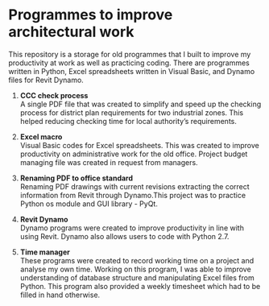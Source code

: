 # Programmes to improve architectural work

This repository is a storage for old programmes that I built to improve my productivity at work as well as practicing coding. There are programmes written in Python, Excel spreadsheets written in Visual Basic, and Dynamo files for Revit Dynamo.

1. <strong>CCC check process</strong><br/>A single PDF file that was created to simplify and speed up the checking process for district plan requirements for two industrial zones. This helped reducing checking time for local authority’s requirements.

2. <strong>Excel macro</strong><br/>Visual Basic codes for Excel spreadsheets. This was created to improve productivity on administrative work for the old office. Project budget managing file was created in request from managers.

3. <strong>Renaming PDF to office standard</strong><br/>Renaming PDF drawings with current revisions extracting the correct information from Revit through Dynamo.This project was to practice Python os module and GUI library - PyQt.

4. <strong>Revit Dynamo</strong><br/>Dynamo programs were created to improve productivity in line with using Revit. Dynamo also allows users to code with Python 2.7.

5. <strong>Time manager</strong><br/>These programs were created to record working time on a project and analyse my own time. Working on this program, I was able to improve understanding of database structure and manipulating Excel files from Python. This program also provided a weekly timesheet which had to be filled in hand otherwise.

